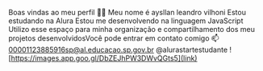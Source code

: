Boas vindas ao meu perfil 💙💙
Meu nome é aysllan leandro vilhoni
Estou estudando na Alura
Estou me desenvolvendo na linguagem JavaScript
Utilizo esse espaço para minha organização e compartilhamento dos meu projetos desenvolvidosVocê pode entrar em contato comigo 📫
00001123885916sp@al.educacao.sp.gov.br
@alurastartestudante 
![https://images.app.goo.gl/DbZEJhPW3DWvQGts5](link)
